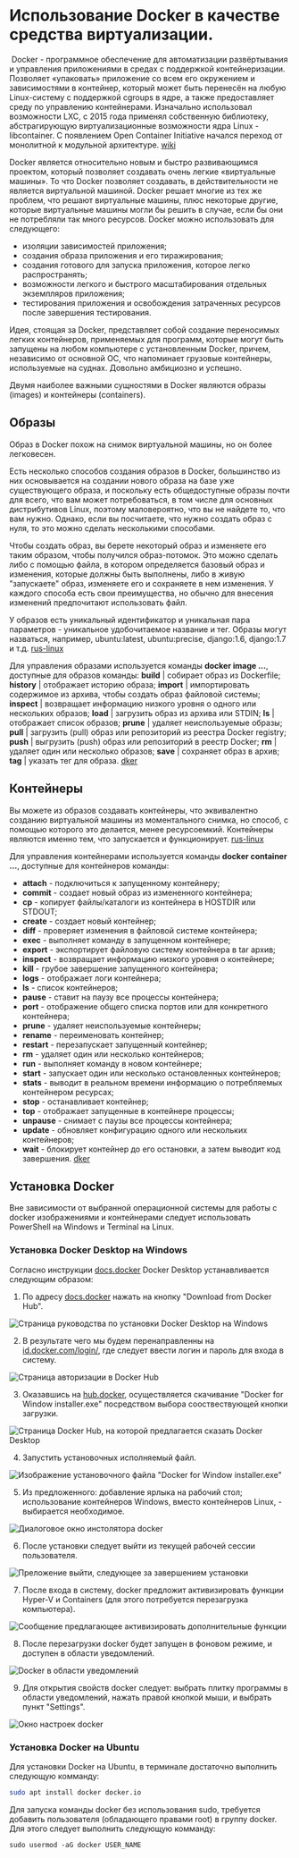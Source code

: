 # Использование Docker в качестве средства виртуализации.
﻿
Docker - программное обеспечение для автоматизации развёртывания и управления приложениями в средах с поддержкой контейнеризации. Позволяет «упаковать» приложение со всем его окружением и зависимостями в контейнер, который может быть перенесён на любую Linux-систему с поддержкой cgroups в ядре, а также предоставляет среду по управлению контейнерами. Изначально использовал возможности LXC, с 2015 года применял собственную библиотеку, абстрагирующую виртуализационные возможности ядра Linux - libcontainer. С появлением Open Container Initiative начался переход от монолитной к модульной архитектуре. [wiki](https://ru.wikipedia.org/wiki/Docker)

Docker является относительно новым и быстро развивающимся проектом, который позволяет создавать очень легкие «виртуальные машины». То что Docker позволяет создавать, в действительности не является виртуальной машиной. Docker решает многие из тех же проблем, что решают виртуальные машины, плюс некоторые другие, которые виртуальные машины могли бы решить в случае, если бы они не потребляли так много ресурсов. Docker можно использовать для следующего:
* изоляции зависимостей приложения;
* создания образа приложения и его тиражирования;
* создания готового для запуска приложения, которое легко распространять;
* возможности легкого и быстрого масштабирования отдельных экземпляров приложения;
* тестирования приложения и освобождения затраченных ресурсов после завершения тестирования.

Идея, стоящая за Docker, представляет собой создание переносимых легких контейнеров, применяемых для программ, которые могут быть запущены на любом компьютере с установленным Docker, причем, независимо от основной ОС, что напоминает грузовые контейнеры, используемые на суднах. Довольно амбициозно и успешно.

Двумя наиболее важными сущностями в Docker являются образы (images) и контейнеры (containers). 


## Образы

Образ в Docker похож на снимок виртуальной машины, но он более легковесен.

Есть несколько способов создания образов в Docker, большинство из них основывается на создании нового образа на базе уже существующего образа, и поскольку есть общедоступные образы почти для всего, что вам может потребоваться, в том числе для основных дистрибутивов Linux, поэтому маловероятно, что вы не найдете то, что вам нужно. Однако, если вы посчитаете, что нужно создать образ с нуля, то это можно сделать несколькими способами.

Чтобы создать образ, вы берете некоторый образ и изменяете его таким образом, чтобы получился образ-потомок. Это можно сделать либо с помощью файла, в котором определяется базовый образ и изменения, которые должны быть выполнены, либо в живую "запускаете" образ, изменяете его и сохраняете в нем изменения. У каждого способа есть свои преимущества, но обычно для внесения изменений предпочитают использовать файл.

У образов есть уникальный идентификатор и уникальная пара параметров - уникальное удобочитаемое название и тег. Образы могут назваться, например, ubuntu:latest, ubuntu:precise, django:1.6, django:1.7 и т.д. [rus-linux](rus-linux.net/MyLDP/vm/docker/docker-tutorial.html)

Для управления образами используется команды **docker image ...**, доступные для образов команды:
**build** | собирает образ из Dockerfile;
**history** | отображает историю образа;
**import** | импортировать содержимое из архива, чтобы создать образ файловой системы;
**inspect** | возвращает информацию низкого уровня о одного или нескольких образов;
**load** | загрузить образ из архива или STDIN;
**ls** | отображает список образов;
**prune** | удаляет неиспользуемые образы;
**pull** | загрузить (pull) образ или репозиторий из реестра Docker registry;
**push** | выгрузить (push) образ или репозиторий в реестр Docker;
**rm** | удаляет один или несколько образов;
**save** | сохраняет образ в архив;
**tag** | указать тег для образа. [dker](https://dker.ru/docs/docker-engine/engine-reference/command-line-reference/docker-commands/)



## Контейнеры

Вы можете из образов создавать контейнеры, что эквивалентно созданию виртуальной машины из моментального снимка, но способ, с помощью которого это делается, менее ресурсоемкий. Контейнеры являются именно тем, что запускается и функционирует. [rus-linux](rus-linux.net/MyLDP/vm/docker/docker-tutorial.html)

Для управления контейнерами используется команды **docker container ...**, доступные для контейнеров команды:
* **attach** - подключиться к запущенному контейнеру;
* **commit** - cоздает новый образ из измененного контейнера;
* **cp** - копирует файлы/каталоги из контейнера в HOSTDIR или STDOUT;
* **create** - создает новый контейнер;
* **diff** - проверяет изменения в файловой системе контейнера;
* **exec** - выполняет команду в запущенном контейнере;
* **export** - экспортирует файловую систему контейнера в tar архив;
* **inspect** - возвращает информацию низкого уровня о контейнере;
* **kill** - грубое завершение запущенного контейнера;
* **logs** - отображает логи контейнера;
* **ls** - список контейнеров;
* **pause** - ставит на паузу все процессы контейнера;
* **port** - отображение общего списка портов или для конкретного контейнера;
* **prune** - удаляет неиспользуемые контейнеры;
* **rename** - переименовать контейнер;
* **restart** - перезапускает запущенный контейнер;
* **rm** - удаляет один или несколько контейнеров;
* **run** - выполняет команду в новом контейнере;
* **start** - запускает один или несколько остановленных контейнеров;
* **stats** - выводит в реальном времени информацию о потребляемых контейнером ресурсах;
* **stop** - останавливает контейнер;
* **top** - отображает запущенные в контейнере процессы;
* **unpause** - снимает с паузы все процессы контейнера;
* **update** - обновляет конфигурацию одного или нескольких контейнеров;
* **wait** - блокирует контейнер до его остановки, а затем выводит код завершения. [dker](https://dker.ru/docs/docker-engine/engine-reference/command-line-reference/docker-commands/)


## Установка Docker

Вне зависимости от выбранной операционной системы для работы с docker изображениями и контейнерами следует использовать PowerShell на Windows и Terminal на Linux.


### Установка Docker Desktop на Windows

Согласно инструкции [docs.docker](docs.docker.com/docker-for-windows/install/)  Docker Desktop устанавливается следующим образом:

1. По адресу [docs.docker](docs.docker.com/docker-for-windows/install/) нажать на кнопку "Download from Docker Hub".

![Страница руководства по установки Docker Desktop на Windows](/data/docker_install_windows_0.png)

2. В результате чего мы будем перенаправленны на [id.docker.com/login/](id.docker.com/login/), где следует ввести логин и пароль для входа в систему.

![Страница авторизации в Docker Hub](/data/docker_install_windows_1.png)

3. Оказавшись на [hub.docker](hub.docker.com/), осуществляется скачивание "Docker for Window installer.exe" посредством выбора сооствествующей кнопки загрузки.

![Страница Docker Hub, на которой предлагается сказать Docker Desktop](/data/docker_install_windows_2.png)

4. Запустить установочных исполняемый файл.

![Изображение установочного файла "Docker for Window installer.exe"](/data/docker_install_windows_3.png)

5. Из предложенного: добавление ярлыка на рабочий стол; использование контейнеров Windows, вместо контейнеров Linux, - выбирается необходимое.

![Диалоговое окно инстолятора docker](/data/docker_install_windows_4.png)

6. После установки следует выйти из текущей рабочей сессии пользователя.

![Преложение выйти, следующее за завершением установки](/data/docker_install_windows_5.png)

7. После входа в систему, docker предложит активизировать функции Hyper-V и Containers (для этого потребуется перезагрузка компьютера).

![Сообщение предлагающее активизировать дополнительные функции](/data/docker_install_windows_6.png)

8. После перезагрузки docker будет запущен в фоновом режиме, и доступен в области уведомлений.

![Docker в области уведомлений](/data/docker_install_windows_7.png)

9. Для открытия свойств docker следует: выбрать плитку программы в области уведомлений, нажать правой кнопкой мыши, и выбрать пункт "Settings".

![Окно настроек docker](/data/docker_install_windows_8.png)


### Установка Docker на Ubuntu

Для установки Docker на Ubuntu, в терминале достаточно выполнить следующую комманду:
```bash
sudo apt install docker docker.io
```

Для запуска команды docker без использования sudo, требуется добавить пользователя (обладающего правами root) в группу docker. Для этого следует выполнить следующую комманду:
```
sudo usermod -aG docker USER_NAME
```


